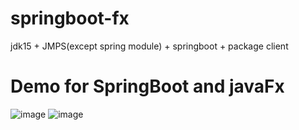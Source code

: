 # springboot-fx
jdk15 + JMPS(except spring module) + springboot + package client 
# Demo for SpringBoot and javaFx
![image](https://user-images.githubusercontent.com/22573382/117105678-1babe980-adb1-11eb-982c-f4b2eebc4a15.png)
![image](https://user-images.githubusercontent.com/22573382/117105852-747b8200-adb1-11eb-9cdd-ccd4aba609e7.png)

